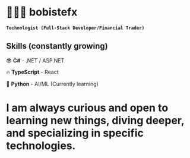# 🧑🏻‍💻 bobistefx

**`Technologist (Full-Stack Developer/Financial Trader)`**

## Skills (constantly growing)
😎 **C#** - .NET / ASP.NET

🔥 **TypeScript** - React

🤖 **Python** - AI/ML (Currently learning)

# I am always curious and open to learning new things, diving deeper, and specializing in specific technologies.
